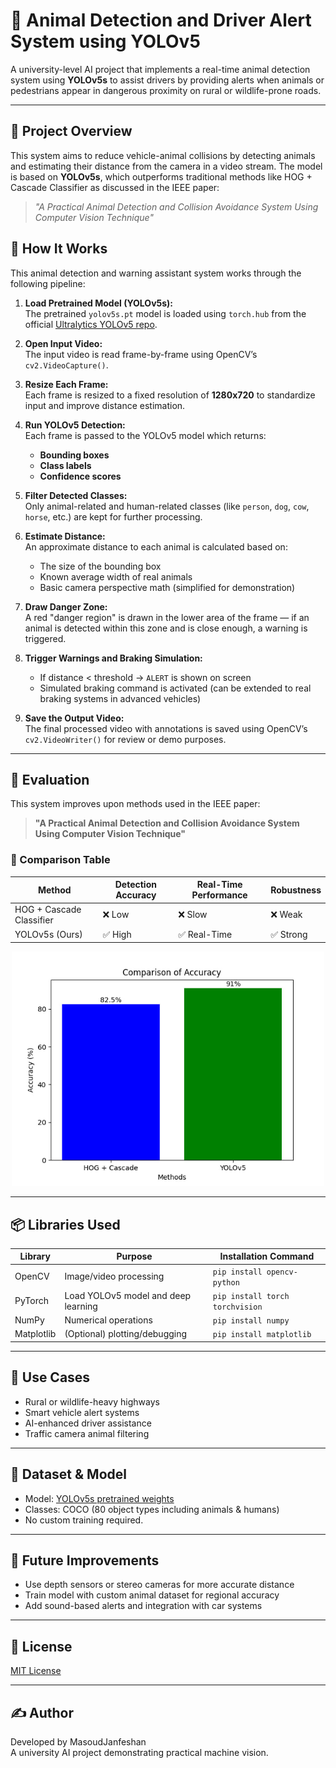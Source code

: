 # 🐾 Animal Detection and Driver Alert System using YOLOv5

A university-level AI project that implements a real-time animal detection system using **YOLOv5s** to assist drivers by providing alerts when animals or pedestrians appear in dangerous proximity on rural or wildlife-prone roads.

---

## 📌 Project Overview

This system aims to reduce vehicle-animal collisions by detecting animals and estimating their distance from the camera in a video stream. The model is based on **YOLOv5s**, which outperforms traditional methods like HOG + Cascade Classifier as discussed in the IEEE paper:

> _"A Practical Animal Detection and Collision Avoidance System Using Computer Vision Technique"_


## 🚀 How It Works

This animal detection and warning assistant system works through the following pipeline:

1. **Load Pretrained Model (YOLOv5s):**  
   The pretrained `yolov5s.pt` model is loaded using `torch.hub` from the official [Ultralytics YOLOv5 repo](https://github.com/ultralytics/yolov5).

2. **Open Input Video:**  
   The input video is read frame-by-frame using OpenCV’s `cv2.VideoCapture()`.

3. **Resize Each Frame:**  
   Each frame is resized to a fixed resolution of **1280x720** to standardize input and improve distance estimation.

4. **Run YOLOv5 Detection:**  
   Each frame is passed to the YOLOv5 model which returns:
   - **Bounding boxes**
   - **Class labels**
   - **Confidence scores**

5. **Filter Detected Classes:**  
   Only animal-related and human-related classes (like `person`, `dog`, `cow`, `horse`, etc.) are kept for further processing.

6. **Estimate Distance:**  
   An approximate distance to each animal is calculated based on:
   - The size of the bounding box
   - Known average width of real animals
   - Basic camera perspective math (simplified for demonstration)

7. **Draw Danger Zone:**  
   A red "danger region" is drawn in the lower area of the frame — if an animal is detected within this zone and is close enough, a warning is triggered.

8. **Trigger Warnings and Braking Simulation:**  
   - If distance < threshold → `ALERT` is shown on screen  
   - Simulated braking command is activated (can be extended to real braking systems in advanced vehicles)

9. **Save the Output Video:**  
   The final processed video with annotations is saved using OpenCV’s `cv2.VideoWriter()` for review or demo purposes.

---

## 🧪 Evaluation

This system improves upon methods used in the IEEE paper:

> **"A Practical Animal Detection and Collision Avoidance System Using Computer Vision Technique"**

### 🔬 Comparison Table

| Method                   | Detection Accuracy | Real-Time Performance | Robustness |
|--------------------------|--------------------|------------------------|------------|
| HOG + Cascade Classifier | ❌ Low             | ❌ Slow                | ❌ Weak     |
| YOLOv5s (Ours)           | ✅ High            | ✅ Real-Time           | ✅ Strong   |

<p align="center">
  <img src="https://github.com/masoudjawnf/animal-detection-warning-yolov5/blob/main/HOG%2BCascade%20Vs%20YOLOv5%20.jpg?raw=true" width="500"/>
</p>


---

## 📦 Libraries Used

| Library    | Purpose                                    | Installation Command              |
|------------|--------------------------------------------|-----------------------------------|
| OpenCV     | Image/video processing                     | `pip install opencv-python`       |
| PyTorch    | Load YOLOv5 model and deep learning        | `pip install torch torchvision`   |
| NumPy      | Numerical operations                       | `pip install numpy`               |
| Matplotlib | (Optional) plotting/debugging              | `pip install matplotlib`          |

---

## 🧠 Use Cases

- Rural or wildlife-heavy highways  
- Smart vehicle alert systems  
- AI-enhanced driver assistance  
- Traffic camera animal filtering

---

## 📁 Dataset & Model

- Model: [YOLOv5s pretrained weights](https://github.com/ultralytics/yolov5/releases)
- Classes: COCO (80 object types including animals & humans)
- No custom training required.

---

## 🤖 Future Improvements

- Use depth sensors or stereo cameras for more accurate distance
- Train model with custom animal dataset for regional accuracy
- Add sound-based alerts and integration with car systems

---

## 📄 License

[MIT License](LICENSE)

---

## ✍️ Author

Developed by MasoudJanfeshan  
A university AI project demonstrating practical machine vision.



